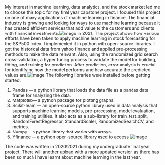 My interest in machine learning, data analytics, and the stock market led me to choose this topic for my final year capstone project. I focused this project on one of many applications of machine learning in finance. The financial industry is growing and looking for ways to use machine learning because it has created efficient services that add value to the customers and clients with financial investments.![image](https://github.com/maryamuzakariya/first-sp500-stockprice-prediction/assets/31278384/dd523ce7-48fa-4faf-ad75-08cd6eaef714) in 2021. 
This project shows how various efforts have been taken to apply machine learning in stock forecasting for the S&P500 index. I implemented it in python with open-source libraries. I got the historical data from yahoo finance and applied pre-processing methods to make the data relevant. Also, using the randomized grid search cross-validation, a hyper tuning process to validate the model for building, fitting, and training for prediction. After prediction, error analysis is crucial for identifying how the model performs and how accurate the predicted values are.![image](https://github.com/maryamuzakariya/first-sp500-stockprice-prediction/assets/31278384/b5466830-db4c-4cfa-9c2c-664eaa0091d1)
The following libraries were installed before getting started.
1.	Pandas — a python library that loads the data file as a pandas data frame for analyzing the data.
2.	Matplotlib— a python package for plotting graphs.
3.	Scikit-learn — an open-source python library used in data analysis that supports machine learning models, pre-processing, model evaluation, and training utilities. It also acts as a sub-library for train_test_split, RandomForestRegressor, StandardScaler, RandomizedSearchCV, and metrics.
4.	Numpy— a python library that works with arrays.
5.	Yfinance — a python open-source library used to access 
![image](https://github.com/maryamuzakariya/first-sp500-stockprice-prediction/assets/31278384/e9c59b0a-408c-4c6d-95dd-185b58846aaa)

The code was written in 2020/2021 during my undergraduate final year project. There will another upload with a more updated version as there has been so much i have learnt about machine learning in the last year. 
